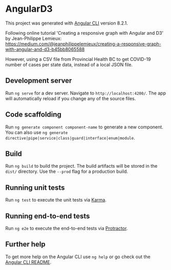 # AngularD3

This project was generated with [Angular CLI](https://github.com/angular/angular-cli) version 8.2.1.

Following online tutorial 'Creating a responsive graph with Angular and D3' by Jean-Philippe Lemieux: https://medium.com/@jeanphilippelemieux/creating-a-responsive-graph-with-angular-and-d3-b45bb8065588

However, using a CSV file from Provincial Health BC to get COVID-19 number of cases per state data, instead of a local JSON file.

## Development server

Run `ng serve` for a dev server. Navigate to `http://localhost:4200/`. The app will automatically reload if you change any of the source files.

## Code scaffolding

Run `ng generate component component-name` to generate a new component. You can also use `ng generate directive|pipe|service|class|guard|interface|enum|module`.

## Build

Run `ng build` to build the project. The build artifacts will be stored in the `dist/` directory. Use the `--prod` flag for a production build.

## Running unit tests

Run `ng test` to execute the unit tests via [Karma](https://karma-runner.github.io).

## Running end-to-end tests

Run `ng e2e` to execute the end-to-end tests via [Protractor](http://www.protractortest.org/).

## Further help

To get more help on the Angular CLI use `ng help` or go check out the [Angular CLI README](https://github.com/angular/angular-cli/blob/master/README.md).
